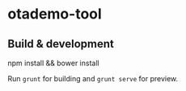 # otademo-tool

## Build & development

npm install && bower install

Run `grunt` for building and `grunt serve` for preview.